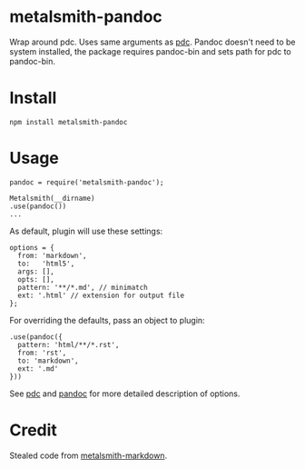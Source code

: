 # metalsmith-pandoc
Wrap around pdc. Uses same arguments as [pdc](https://github.com/pvorb/node-pdc). Pandoc doesn't need to be system installed, the package requires pandoc-bin and sets path for pdc to pandoc-bin.

# Install
`npm install metalsmith-pandoc`

# Usage
```
pandoc = require('metalsmith-pandoc');

Metalsmith(__dirname)
.use(pandoc())
...
```

As default, plugin will use these settings:
```
options = {
  from: 'markdown',
  to:   'html5',
  args: [],
  opts: [],
  pattern: '**/*.md', // minimatch
  ext: '.html' // extension for output file
};
```

For overriding the defaults, pass an object to plugin:
```
.use(pandoc({
  pattern: 'html/**/*.rst',
  from: 'rst',
  to: 'markdown',
  ext: '.md'
}))
```
See [pdc](https://github.com/pvorb/node-pdc#api) and [pandoc](http://johnmacfarlane.net/pandoc/README.html) for more detailed description of options.

# Credit
Stealed code from [metalsmith-markdown](https://github.com/segmentio/metalsmith-markdown).
